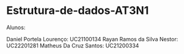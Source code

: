 # Estrutura-de-dados-AT3N1
Alunos:

Daniel Portela Lourenço: UC21100134
Rayan Ramos da Silva Nestor: UC22201281
Matheus Da Cruz Santos: UC21200334
